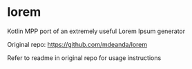 lorem
=====

Kotlin MPP port of an extremely useful Lorem Ipsum generator

Original repo: https://github.com/mdeanda/lorem

Refer to readme in original repo for usage instructions